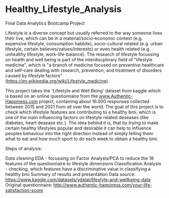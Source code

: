 # Healthy_Lifestyle_Analysis
Final Data Analytics Bootcamp Project

Lifestyle is a diverse concept but usually referred to the way someone lives their live, which can be in a material/socio-economic context (e.g. expensive lifestyle, consumption habbits), socio-cultural related (e.g. urban lifestyle, certain believes/values/interests) or even health related (e.g. unhealthy lifestyle, work-life-balance). The research of lifestyle focussing on health and well being is part of the interdiscplinary field of "lifestyle medicine", which is "a branch of medicine focused on preventive healthcare and self-care dealing with research, prevention, and treatment of disorders caused by lifestyle factors" (https://en.wikipedia.org/wiki/Lifestyle_medicine).

This project takes the 'Lifestyle and Well Being' dataset from kaggle which is based on an online questionnaire from the www.Authentic-Happiness.com project, containing about 16.000 responses collected between 2015 and 2021 from all over the world. The goal of this project is to check which lifestyle features are contributing to a healthy bmi, which is one of the main influencing factors on lifestyle related deseases (like diabetes, heart desease etc.). The idea behind it is, that by trying to make certain healthy lifestyles popular and desirable it can help to influence peoples behaviour into the right direction instead of simply telling them what to eat and how much sport to do each week to obtain a healthy bmi.

Steps of analysis:

Data cleaning
EDA - focussing on Factor Analysis/PCA to reduce the 18 features of the questionnaire to lifestyle dimensions
Classification Analysis - checking, which features have a discriminative value in classifying a healthy bmi
Summary of results and presentation
Data source: https://www.kaggle.com/datasets/ydalat/lifestyle-and-wellbeing-data Original questionnaire: http://www.authentic-happiness.com/your-life-satisfaction-score
